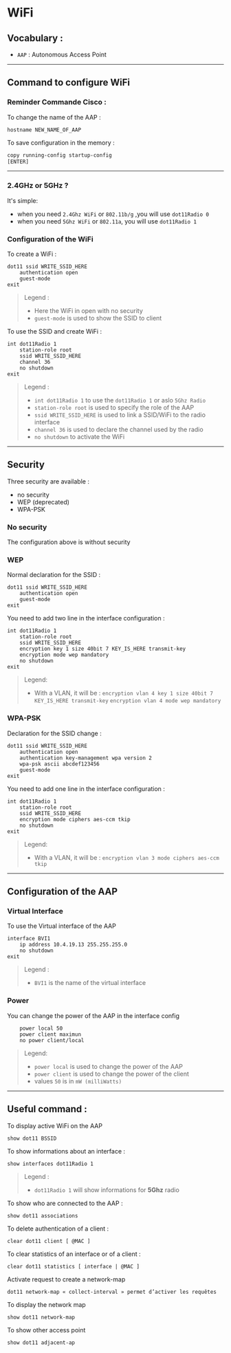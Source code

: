 <!--
Created by Its-Just-Nans - https://github.com/Its-Just-Nans
Copyright Its-Just-Nans
--->

# WiFi

## Vocabulary :

- `AAP` : Autonomous Access Point

---

## Command to configure WiFi

### Reminder Commande Cisco :

To change the name of the AAP :
```nginx
hostname NEW_NAME_OF_AAP
```

To save configuration in the memory :
```sh
copy running-config startup-config
[ENTER]
```

---

### 2.4GHz or 5GHz ?

It's simple:
- when you need `2.4Ghz WiFi` or `802.11b/g` ,you will use `dot11Radio 0`
- when you need `5Ghz WiFi` or `802.11a`, you will use `dot11Radio 1`


### Configuration of the WiFi

To create a WiFi :
```nginx
dot11 ssid WRITE_SSID_HERE
    authentication open
    guest-mode
exit
```
> Legend :
> - Here the WiFi in open with no security
> - `guest-mode` is used to show the SSID to client

To use the SSID and create WiFi :
```nginx
int dot11Radio 1
    station-role root
    ssid WRITE_SSID_HERE
    channel 36
    no shutdown
exit
```
> Legend :
> - `int dot11Radio 1` to use the `dot11Radio 1` or aslo `5Ghz Radio`
> - `station-role root` is used to specify the role of the AAP
> - `ssid WRITE_SSID_HERE` is used to link a SSID/WiFi to the radio interface
> - `channel 36` is used to declare the channel used by the radio
> - `no shutdown` to activate the WiFi

---

## Security

Three security are available :
- no security
- WEP (deprecated)
- WPA-PSK
  
### No security

The configuration above is without security

###  WEP

Normal declaration for the SSID :
```nginx
dot11 ssid WRITE_SSID_HERE
    authentication open
    guest-mode
exit
```

You need to add two line in the interface configuration :
```nginx
int dot11Radio 1
    station-role root
    ssid WRITE_SSID_HERE
    encryption key 1 size 40bit 7 KEY_IS_HERE transmit-key
    encryption mode wep mandatory
    no shutdown
exit
```
> Legend:
> - With a VLAN, it will be :
> `encryption vlan 4 key 1 size 40bit 7 KEY_IS_HERE transmit-key`
> `encryption vlan 4 mode wep mandatory`

### WPA-PSK

Declaration for the SSID change :
```nginx
dot11 ssid WRITE_SSID_HERE
    authentication open
    authentication key-management wpa version 2
    wpa-psk ascii abcdef123456
    guest-mode
exit
```


You need to add one line in the interface configuration :
```nginx
int dot11Radio 1
    station-role root
    ssid WRITE_SSID_HERE
    encryption mode ciphers aes-ccm tkip
    no shutdown
exit
```
> Legend:
> - With a VLAN, it will be :
> `encryption vlan 3 mode ciphers aes-ccm tkip`


---

## Configuration of the AAP


### Virtual Interface

To use the Virtual interface of the AAP
```nginx
interface BVI1
    ip address 10.4.19.13 255.255.255.0
    no shutdown
exit
```
> Legend :
> - `BVI1` is the name of the virtual interface


### Power 

You can change the power of the AAP in the interface config
```nginx
    power local 50
    power client maximun
    no power client/local
```
> Legend:
> - `power local` is used to change the power of the AAP
> - `power client` is used to change the power of the client
> - values `50` is in `mW (milliWatts)`
---

## Useful command :

To display active WiFi on the AAP
```nginx
show dot11 BSSID
```

To show informations about an interface :
```nginx
show interfaces dot11Radio 1
```
> Legend :
> - `dot11Radio 1` will show informations for **5Ghz** radio

To show who are connected to the AAP :
```nginx
show dot11 associations
```

To delete authentication of a client :
```nginx
clear dot11 client [ @MAC ]
```


To clear statistics of an interface or of a client :
```nginx
clear dot11 statistics [ interface | @MAC ]
```

Activate request to create a network-map
```nginx
dot11 network-map « collect-interval » permet d’activer les requêtes
```

To display the network map
```nginx
show dot11 network-map
```

To show other access point
```nginx
show dot11 adjacent-ap
```